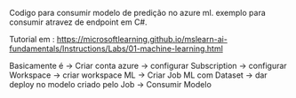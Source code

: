 Codigo para consumir modelo de predição no azure ml. exemplo para consumir atravez de endpoint em C#. 

Tutorial em : https://microsoftlearning.github.io/mslearn-ai-fundamentals/Instructions/Labs/01-machine-learning.html


Basicamente é -> Criar conta azure -> configurar Subscription -> configurar Workspace -> criar workspace ML -> Criar Job ML com Dataset -> dar deploy no modelo criado pelo Job -> Consumir Modelo 
